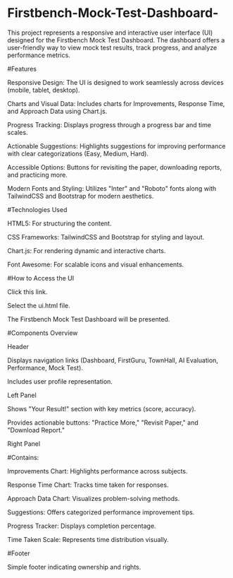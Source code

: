 # Firstbench-Mock-Test-Dashboard-

This project represents a responsive and interactive user interface (UI) designed for the Firstbench Mock Test Dashboard. The dashboard offers a user-friendly way to view mock test results, track progress, and analyze performance metrics.

#Features

Responsive Design: The UI is designed to work seamlessly across devices (mobile, tablet, desktop).

Charts and Visual Data: Includes charts for Improvements, Response Time, and Approach Data using Chart.js.

Progress Tracking: Displays progress through a progress bar and time scales.

Actionable Suggestions: Highlights suggestions for improving performance with clear categorizations (Easy, Medium, Hard).

Accessible Options: Buttons for revisiting the paper, downloading reports, and practicing more.

Modern Fonts and Styling: Utilizes "Inter" and "Roboto" fonts along with TailwindCSS and Bootstrap for modern aesthetics.

#Technologies Used

HTML5: For structuring the content.

CSS Frameworks: TailwindCSS and Bootstrap for styling and layout.

Chart.js: For rendering dynamic and interactive charts.

Font Awesome: For scalable icons and visual enhancements.

#How to Access the UI

Click this link.

Select the ui.html file.

The Firstbench Mock Test Dashboard will be presented.

#Components Overview

Header

Displays navigation links (Dashboard, FirstGuru, TownHall, AI Evaluation, Performance, Mock Test).

Includes user profile representation.

Left Panel

Shows "Your Result!" section with key metrics (score, accuracy).

Provides actionable buttons: "Practice More," "Revisit Paper," and "Download Report."

Right Panel

#Contains:

Improvements Chart: Highlights performance across subjects.

Response Time Chart: Tracks time taken for responses.

Approach Data Chart: Visualizes problem-solving methods.

Suggestions: Offers categorized performance improvement tips.

Progress Tracker: Displays completion percentage.

Time Taken Scale: Represents time distribution visually.

#Footer

Simple footer indicating ownership and rights.
